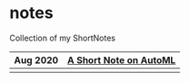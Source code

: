 # notes
Collection of my ShortNotes

|Aug 2020|[A Short Note on AutoML](https://vikumsw.github.io/notes/AutoMLShortNote/)|
|---|---|
|   |   |
